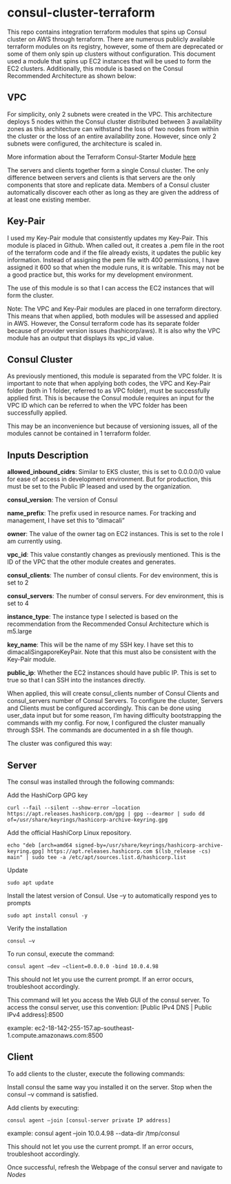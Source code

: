 # consul-cluster-terraform
This repo contains integration terraform modules that spins up Consul cluster on AWS through terraform.
There are numerous publicly available terraform modules on its registry, however, some of them are deprecated or some of them only spin up clusters without configuration. This document used a module that spins up EC2 instances that will be used to form the EC2 clusters. Additionally, this module is based on the Consul Recommended Architecture as shown below:

## VPC ##

For simplicity, only 2 subnets were created in the VPC.
This architecture deploys 5 nodes within the Consul cluster distributed between 3 availability zones as this architecture can withstand the loss of two nodes from within the cluster or the loss of an entire availability zone. However, since only 2 subnets were configured, the architecture is scaled in.

More information about the Terraform Consul-Starter Module [here](https://registry.terraform.io/modules/hashicorp/consul-starter/aws/latest "Google's Homepage")

The servers and clients together form a single Consul cluster. The only difference between servers and clients is that servers are the only components that store and replicate data. Members of a Consul cluster automatically discover each other as long as they are given the address of at least one existing member.

## Key-Pair ##

I used my Key-Pair module that consistently updates my Key-Pair. This module is placed in Github. When called out, it creates a .pem file in the root of the terraform code and if the file already exists, it updates the public key information. Instead of assigning the pem file with 400 permissions, I have assigned it 600 so that when the module runs, it is writable. This may not be a good practice but, this works for my development environment.

The use of this module is so that I can access the EC2 instances that will form the cluster. 

Note: The VPC and Key-Pair modules are placed in one terraform directory. This means that when applied, both modules will be assessed and applied in AWS. However, the Consul terraform code has its separate folder because of provider version issues (hashicorp/aws). It is also why the VPC module has an output that displays its vpc_id value.

## Consul Cluster ##

As previously mentioned, this module is separated from the VPC folder. It is important to note that when applying both codes, the VPC and Key-Pair folder (both in 1 folder, referred to as VPC folder), must be successfully applied first. This is because the Consul module requires an input for the VPC ID which can be referred to when the VPC folder has been successfully applied. 

This may be an inconvenience but because of versioning issues, all of the modules cannot be contained in 1 terraform folder.

## Inputs Description ##

**allowed_inbound_cidrs**:	Similar to EKS cluster, this is set to 0.0.0.0/0 value for ease of access in development environment. But for production, this must be set to the Public IP leased and used by the organization. 

**consul_version**:		The version of Consul 

**name_prefix**:		The prefix used in resource names. For tracking and management, I have set this to ”dimacali” 

**owner**:			The value of the owner tag on EC2 instances. This is set to the role I am currently using. 

**vpc_id**:			This value constantly changes as previously mentioned. This is the ID of the VPC that the other module creates and generates. 

**consul_clients**:		The number of consul clients. For dev environment, this is set to 2 

**consul_servers**:		The number of consul servers. For dev environment, this is set to 4 

**instance_type**:		The instance type I selected is based on the recommendation from the Recommended Consul Architecture which is m5.large

**key_name**:			This will be the name of my SSH key. I have set this to dimacaliSingaporeKeyPair. Note that this must also be consistent with the Key-Pair module.

**public_ip**:			Whether the EC2 instances should have public IP. This is set to true so that I can SSH into the instances directly.

When applied, this will create consul_clients number of Consul Clients and consul_servers number of Consul Servers. To configure the cluster, Servers and Clients must be configured accordingly. This can be done using user_data input but for some reason, I’m having difficulty bootstrapping the commands with my config. For now, I configured the cluster manually through SSH. The commands are documented in a sh file though. 

The cluster was configured this way:

## Server ##

The consul was installed through the following commands: 

Add the HashiCorp GPG key 

    curl --fail --silent --show-error –location https://apt.releases.hashicorp.com/gpg | gpg --dearmor | sudo dd of=/usr/share/keyrings/hashicorp-archive-keyring.gpg 

Add the official HashiCorp Linux repository. 

    echo "deb [arch=amd64 signed-by=/usr/share/keyrings/hashicorp-archive-keyring.gpg] https://apt.releases.hashicorp.com $(lsb_release -cs) main" | sudo tee -a /etc/apt/sources.list.d/hashicorp.list 

Update 

    sudo apt update 


Install the latest version of Consul. Use –y to automatically respond yes to prompts 

    sudo apt install consul -y 

Verify the installation 

    consul –v

To run consul, execute the command: 

    consul agent –dev –client=0.0.0.0 -bind 10.0.4.98 

This should not let you use the current prompt. If an error occurs, troubleshoot accordingly. 

This command will let you access the Web GUI of the consul server. To access the consul server, use this convention: [Public IPv4 DNS | Public IPv4 address]:8500 

example: ec2-18-142-255-157.ap-southeast-1.compute.amazonaws.com:8500

## Client ##

To add clients to the cluster, execute the following commands: 

Install consul the same way you installed it on the server. Stop when the consul –v command is satisfied. 

Add clients by executing: 

    consul agent –join [consul-server private IP address] 

example:	consul agent –join 10.0.4.98 --data-dir /tmp/consul 

This should not let you use the current prompt. If an error occurs, troubleshoot accordingly. 

Once successful, refresh the Webpage of the consul server and navigate to *Nodes*